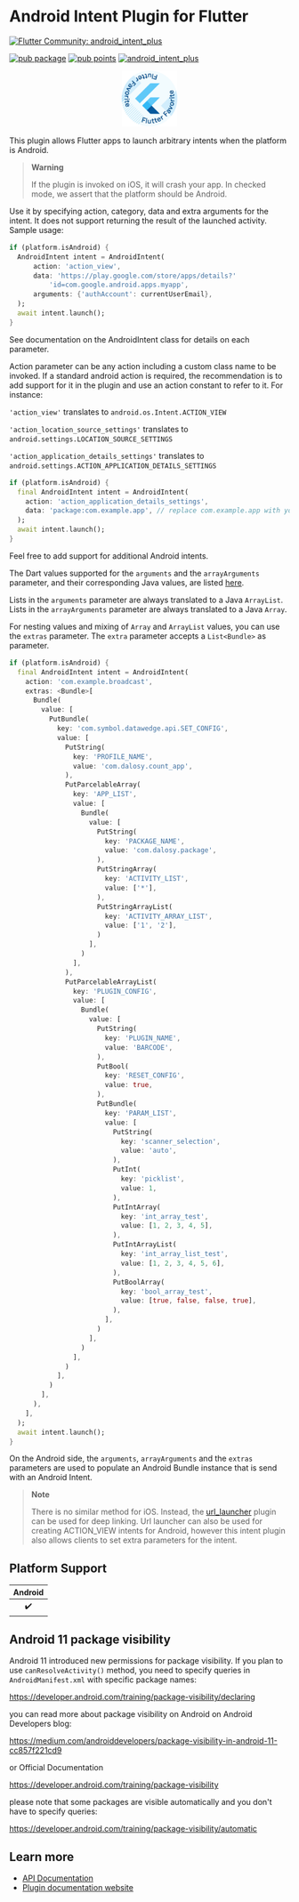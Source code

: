 # Android Intent Plugin for Flutter

[![Flutter Community: android_intent_plus](https://fluttercommunity.dev/_github/header/android_intent_plus)](https://github.com/fluttercommunity/community)

[![pub package](https://img.shields.io/pub/v/android_intent_plus.svg)](https://pub.dev/packages/android_intent_plus)
[![pub points](https://img.shields.io/pub/points/android_intent_plus?color=2E8B57&label=pub%20points)](https://pub.dev/packages/android_intent_plus/score)
[![android_intent_plus](https://github.com/fluttercommunity/plus_plugins/actions/workflows/android_intent_plus.yaml/badge.svg)](https://github.com/fluttercommunity/plus_plugins/actions/workflows/android_intent_plus.yaml)

<center><a href="https://flutter.dev/docs/development/packages-and-plugins/favorites" target="_blank" rel="noreferrer noopener"><img src="../../website/static/img/flutter-favorite-badge.png" width="100" alt="build"></a></center>

This plugin allows Flutter apps to launch arbitrary intents when the platform is Android.

> **Warning**
>
> If the plugin is invoked on iOS, it will crash your app. In checked mode, we assert that the platform should be Android.

Use it by specifying action, category, data and extra arguments for the intent.
It does not support returning the result of the launched activity. Sample usage:

```dart
if (platform.isAndroid) {
  AndroidIntent intent = AndroidIntent(
      action: 'action_view',
      data: 'https://play.google.com/store/apps/details?'
          'id=com.google.android.apps.myapp',
      arguments: {'authAccount': currentUserEmail},
  );
  await intent.launch();
}
```

See documentation on the AndroidIntent class for details on each parameter.

Action parameter can be any action including a custom class name to be invoked.
If a standard android action is required, the recommendation is to add support
for it in the plugin and use an action constant to refer to it. For instance:

`'action_view'` translates to `android.os.Intent.ACTION_VIEW`

`'action_location_source_settings'` translates to `android.settings.LOCATION_SOURCE_SETTINGS`

`'action_application_details_settings'` translates to `android.settings.ACTION_APPLICATION_DETAILS_SETTINGS`

```dart
if (platform.isAndroid) {
  final AndroidIntent intent = AndroidIntent(
    action: 'action_application_details_settings',
    data: 'package:com.example.app', // replace com.example.app with your applicationId
  );
  await intent.launch();
}

```

Feel free to add support for additional Android intents.

The Dart values supported for the `arguments` and the `arrayArguments` parameter, and their corresponding Java values, are listed [here](https://flutter.dev/platform-channels/#codec).

Lists in the `arguments` parameter are always translated to a Java `ArrayList`. Lists in the `arrayArguments` parameter are always translated to a Java `Array`.

For nesting values and mixing of `Array` and `ArrayList` values, you can use the `extras` parameter. The `extra` parameter accepts a `List<Bundle>` as parameter.

```dart
if (platform.isAndroid) {
  final AndroidIntent intent = AndroidIntent(
    action: 'com.example.broadcast',
    extras: <Bundle>[
      Bundle(
        value: [
          PutBundle(
            key: 'com.symbol.datawedge.api.SET_CONFIG',
            value: [
              PutString(
                key: 'PROFILE_NAME',
                value: 'com.dalosy.count_app',
              ),
              PutParcelableArray(
                key: 'APP_LIST',
                value: [
                  Bundle(
                    value: [
                      PutString(
                        key: 'PACKAGE_NAME',
                        value: 'com.dalosy.package',
                      ),
                      PutStringArray(
                        key: 'ACTIVITY_LIST',
                        value: ['*'],
                      ),
                      PutStringArrayList(
                        key: 'ACTIVITY_ARRAY_LIST',
                        value: ['1', '2'],
                      )
                    ],
                  )
                ],
              ),
              PutParcelableArrayList(
                key: 'PLUGIN_CONFIG',
                value: [
                  Bundle(
                    value: [
                      PutString(
                        key: 'PLUGIN_NAME',
                        value: 'BARCODE',
                      ),
                      PutBool(
                        key: 'RESET_CONFIG',
                        value: true,
                      ),
                      PutBundle(
                        key: 'PARAM_LIST',
                        value: [
                          PutString(
                            key: 'scanner_selection',
                            value: 'auto',
                          ),
                          PutInt(
                            key: 'picklist',
                            value: 1,
                          ),
                          PutIntArray(
                            key: 'int_array_test',
                            value: [1, 2, 3, 4, 5],
                          ),
                          PutIntArrayList(
                            key: 'int_array_list_test',
                            value: [1, 2, 3, 4, 5, 6],
                          ),
                          PutBoolArray(
                            key: 'bool_array_test',
                            value: [true, false, false, true],
                          ),
                        ],
                      )
                    ],
                  )
                ],
              )
            ],
          )
        ],
      ),
    ],
  );
  await intent.launch();
}
```

On the Android side, the `arguments`, `arrayArguments` and the `extras` parameters are used to populate an Android Bundle instance that is send with an Android Intent.

> **Note**
>
> There is no similar method for iOS. Instead, the
> [url_launcher](https://pub.dartlang.org/packages/url_launcher) plugin
> can be used for deep linking. Url launcher can also be used for creating
> ACTION_VIEW intents for Android, however this intent plugin also allows
> clients to set extra parameters for the intent.

## Platform Support

| Android |
| :-----: |
|   ✔️    |

## Android 11 package visibility

Android 11 introduced new permissions for package visibility.
If you plan to use `canResolveActivity()` method, you need to specify queries in `AndroidManifest.xml` with specific package names:

https://developer.android.com/training/package-visibility/declaring

you can read more about package visibility on Android on Android Developers blog:

https://medium.com/androiddevelopers/package-visibility-in-android-11-cc857f221cd9

or Official Documentation

https://developer.android.com/training/package-visibility

please note that some packages are visible automatically and you don't have to specify queries:

https://developer.android.com/training/package-visibility/automatic

## Learn more

- [API Documentation](https://pub.dev/documentation/android_intent_plus/latest/)
- [Plugin documentation website](https://plus.fluttercommunity.dev/docs/android_intent_plus/overview)

